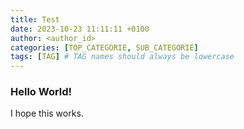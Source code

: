 ```yaml
---
title: Test
date: 2023-10-23 11:11:11 +0100
author: <author_id>
categories: [TOP_CATEGORIE, SUB_CATEGORIE]
tags: [TAG] # TAG names should always be lowercase
---
```


### Hello World!

I hope this works.
